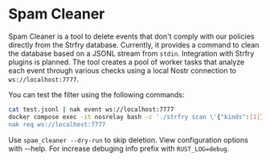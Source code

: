 # Spam Cleaner

Spam Cleaner is a tool to delete events that don't comply with our policies directly from the Strfry database. Currently, it provides a command to clean the database based on a JSONL stream from `stdin`. Integration with Strfry plugins is planned. The tool creates a pool of worker tasks that analyze each event through various checks using a local Nostr connection to `ws://localhost:7777`.

You can test the filter using the following commands:

```sh
cat test.jsonl | nak event ws://localhost:7777
docker compose exec -it nosrelay bash -c './strfry scan \'{"kinds":[1]}\' | spam_cleaner'
nak req ws://localhost:7777
```

Use `spam_cleaner --dry-run` to skip deletion. View configuration options with --help. For increase debuging info prefix with `RUST_LOG=debug`.
